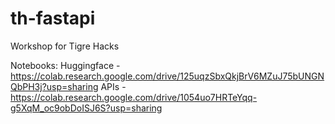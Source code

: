 # th-fastapi
Workshop for Tigre Hacks


Notebooks: 
Huggingface - https://colab.research.google.com/drive/125uqzSbxQkjBrV6MZuJ75bUNGNQbPH3j?usp=sharing
APIs - https://colab.research.google.com/drive/1054uo7HRTeYqq-g5XqM_oc9obDoISJ6S?usp=sharing
